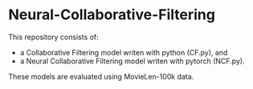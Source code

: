 # Neural-Collaborative-Filtering

This repository consists of:
* a Collaborative Filtering model writen with python (CF.py), and
* a Neural Collaborative Filtering model writen with pytorch (NCF.py).

These models are evaluated using MovieLen-100k data.

